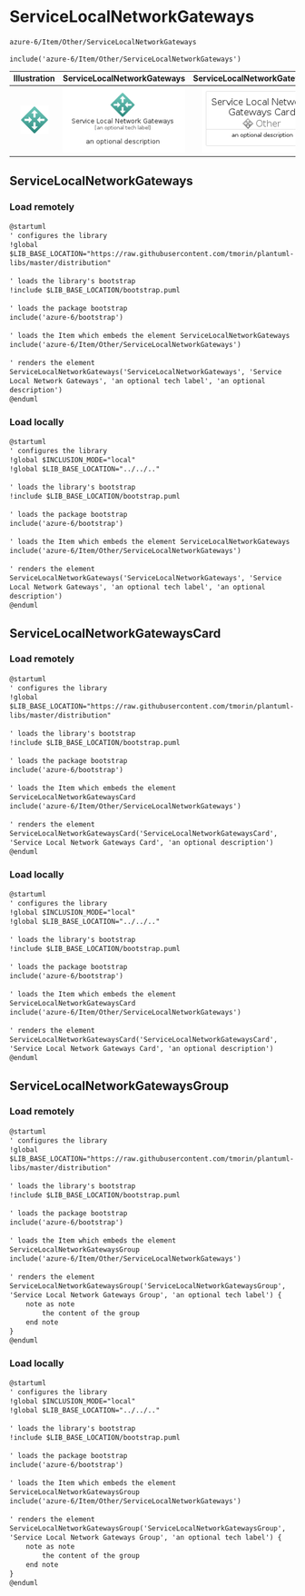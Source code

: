 # ServiceLocalNetworkGateways


```text
azure-6/Item/Other/ServiceLocalNetworkGateways
```

```text
include('azure-6/Item/Other/ServiceLocalNetworkGateways')
```



| Illustration | ServiceLocalNetworkGateways | ServiceLocalNetworkGatewaysCard | ServiceLocalNetworkGatewaysGroup |
| :---: | :---: | :---: | :---: |
| ![illustration for Illustration](../../../azure-6/Item/Other/ServiceLocalNetworkGateways.png) | ![illustration for ServiceLocalNetworkGateways](../../../azure-6/Item/Other/ServiceLocalNetworkGateways.Local.png) | ![illustration for ServiceLocalNetworkGatewaysCard](../../../azure-6/Item/Other/ServiceLocalNetworkGatewaysCard.Local.png) | ![illustration for ServiceLocalNetworkGatewaysGroup](../../../azure-6/Item/Other/ServiceLocalNetworkGatewaysGroup.Local.png) |




## ServiceLocalNetworkGateways

### Load remotely
```plantuml
@startuml
' configures the library
!global $LIB_BASE_LOCATION="https://raw.githubusercontent.com/tmorin/plantuml-libs/master/distribution"

' loads the library's bootstrap
!include $LIB_BASE_LOCATION/bootstrap.puml

' loads the package bootstrap
include('azure-6/bootstrap')

' loads the Item which embeds the element ServiceLocalNetworkGateways
include('azure-6/Item/Other/ServiceLocalNetworkGateways')

' renders the element
ServiceLocalNetworkGateways('ServiceLocalNetworkGateways', 'Service Local Network Gateways', 'an optional tech label', 'an optional description')
@enduml
```

### Load locally
```plantuml
@startuml
' configures the library
!global $INCLUSION_MODE="local"
!global $LIB_BASE_LOCATION="../../.."

' loads the library's bootstrap
!include $LIB_BASE_LOCATION/bootstrap.puml

' loads the package bootstrap
include('azure-6/bootstrap')

' loads the Item which embeds the element ServiceLocalNetworkGateways
include('azure-6/Item/Other/ServiceLocalNetworkGateways')

' renders the element
ServiceLocalNetworkGateways('ServiceLocalNetworkGateways', 'Service Local Network Gateways', 'an optional tech label', 'an optional description')
@enduml
```

## ServiceLocalNetworkGatewaysCard

### Load remotely
```plantuml
@startuml
' configures the library
!global $LIB_BASE_LOCATION="https://raw.githubusercontent.com/tmorin/plantuml-libs/master/distribution"

' loads the library's bootstrap
!include $LIB_BASE_LOCATION/bootstrap.puml

' loads the package bootstrap
include('azure-6/bootstrap')

' loads the Item which embeds the element ServiceLocalNetworkGatewaysCard
include('azure-6/Item/Other/ServiceLocalNetworkGateways')

' renders the element
ServiceLocalNetworkGatewaysCard('ServiceLocalNetworkGatewaysCard', 'Service Local Network Gateways Card', 'an optional description')
@enduml
```

### Load locally
```plantuml
@startuml
' configures the library
!global $INCLUSION_MODE="local"
!global $LIB_BASE_LOCATION="../../.."

' loads the library's bootstrap
!include $LIB_BASE_LOCATION/bootstrap.puml

' loads the package bootstrap
include('azure-6/bootstrap')

' loads the Item which embeds the element ServiceLocalNetworkGatewaysCard
include('azure-6/Item/Other/ServiceLocalNetworkGateways')

' renders the element
ServiceLocalNetworkGatewaysCard('ServiceLocalNetworkGatewaysCard', 'Service Local Network Gateways Card', 'an optional description')
@enduml
```

## ServiceLocalNetworkGatewaysGroup

### Load remotely
```plantuml
@startuml
' configures the library
!global $LIB_BASE_LOCATION="https://raw.githubusercontent.com/tmorin/plantuml-libs/master/distribution"

' loads the library's bootstrap
!include $LIB_BASE_LOCATION/bootstrap.puml

' loads the package bootstrap
include('azure-6/bootstrap')

' loads the Item which embeds the element ServiceLocalNetworkGatewaysGroup
include('azure-6/Item/Other/ServiceLocalNetworkGateways')

' renders the element
ServiceLocalNetworkGatewaysGroup('ServiceLocalNetworkGatewaysGroup', 'Service Local Network Gateways Group', 'an optional tech label') {
    note as note
        the content of the group
    end note
}
@enduml
```

### Load locally
```plantuml
@startuml
' configures the library
!global $INCLUSION_MODE="local"
!global $LIB_BASE_LOCATION="../../.."

' loads the library's bootstrap
!include $LIB_BASE_LOCATION/bootstrap.puml

' loads the package bootstrap
include('azure-6/bootstrap')

' loads the Item which embeds the element ServiceLocalNetworkGatewaysGroup
include('azure-6/Item/Other/ServiceLocalNetworkGateways')

' renders the element
ServiceLocalNetworkGatewaysGroup('ServiceLocalNetworkGatewaysGroup', 'Service Local Network Gateways Group', 'an optional tech label') {
    note as note
        the content of the group
    end note
}
@enduml
```

